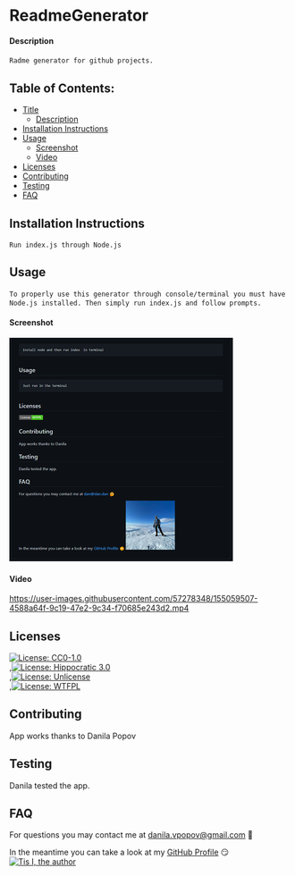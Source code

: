 # ReadmeGenerator

#### Description

```
Radme generator for github projects.
```

## Table of Contents:

- [Title](#ReadmeGenerator)
  - [Description](#description)
- [Installation Instructions](#installation%20instructions)
- [Usage](#usage)
  - [Screenshot](#screenshot)
  - [Video](#video)
- [Licenses](#licenses)
- [Contributing](#contributing)
- [Testing](#testing)
- [FAQ](#faq)

## Installation Instructions

```
Run index.js through Node.js
```

## Usage

```
To properly use this generator through console/terminal you must have Node.js installed. Then simply run index.js and follow prompts.
```

#### Screenshot

![screenshot](./img/screen.png)

#### Video

https://user-images.githubusercontent.com/57278348/155059507-4588a64f-9c19-47e2-9c34-f70685e243d2.mp4

## Licenses

[![License: CC0-1.0](https://img.shields.io/badge/License-CC0_1.0-lightgrey.svg)](http://creativecommons.org/publicdomain/zero/1.0/)<br/>,[![License: Hippocratic 3.0](https://img.shields.io/badge/License-Hippocratic_3.0-lightgrey.svg)](https://firstdonoharm.dev)<br/>,[![License: Unlicense](https://img.shields.io/badge/license-Unlicense-blue.svg)](http://unlicense.org/)<br/>,[![License: WTFPL](https://img.shields.io/badge/License-WTFPL-brightgreen.svg)](http://www.wtfpl.net/about/)<br/>

## Contributing

App works thanks to Danila Popov

## Testing

Danila tested the app.

## FAQ

For questions you may contact me at [danila.vpopov@gmail.com](danila.vpopov@gmail.com) :thinking:

In the meantime you can take a look at my [GitHub Profile](https://github.com/corhydare) :smirk:
[![Tis I, the author](https://github.com/corhydare.png?size=200)](https://github.com/corhydare)
